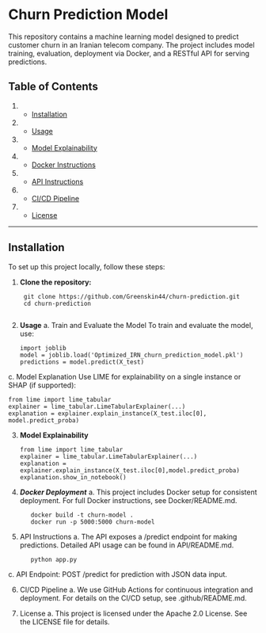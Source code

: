# Churn Prediction Model

This repository contains a machine learning model designed to predict 
customer churn in an Iranian telecom company. 
The project includes model training, evaluation, deployment via Docker, 
and a RESTful API for serving predictions.

## Table of Contents
1. - [Installation](#installation)
2. - [Usage](#usage)
3. - [Model Explainability](#model-explainability)
4. - [Docker Instructions](#docker-instructions)
5. - [API Instructions](#api-instructions)
6. - [CI/CD Pipeline](#cicd-pipeline)
7. - [License](#license)

---

## Installation

To set up this project locally, follow these steps:

1. **Clone the repository:**
      ```bash/terminal
       git clone https://github.com/Greenskin44/churn-prediction.git
       cd churn-prediction


2. **Usage**
  a. Train and Evaluate the Model To train and evaluate the model, use:
     ```Iranian Churn Prediction Model.ipynb
    import joblib
    model = joblib.load('Optimized_IRN_churn_prediction_model.pkl')
    predictions = model.predict(X_test)
  
c. Model Explanation Use LIME for explainability on a single instance
    or SHAP (if supported):
    
    from lime import lime_tabular
    explainer = lime_tabular.LimeTabularExplainer(...)
    explanation = explainer.explain_instance(X_test.iloc[0],           
    model.predict_proba)


3. **Model Explainability**
   ```a. LIME (Local Interpretable Model-agnostic Explanations) has been implemented for feature importance. To explain a specific prediction, use:
   from lime import lime_tabular
   explainer = lime_tabular.LimeTabularExplainer(...)
   explanation = explainer.explain_instance(X_test.iloc[0],model.predict_proba)
   explanation.show_in_notebook()

4. ***Docker Deployment***
   a. This project includes Docker setup for consistent deployment. For full Docker instructions, see Docker/README.md.
      ```b. Basic Docker Commands:
         docker build -t churn-model .
         docker run -p 5000:5000 churn-model

5. API Instructions
  a. The API exposes a /predict endpoint for making predictions. Detailed API usage can be found in API/README.md.
   ```b. Run API Locally:
      python app.py
  c. API Endpoint:
POST /predict for prediction with JSON data input.

6. CI/CD Pipeline
   a. We use GitHub Actions for continuous integration and deployment. For details on the CI/CD setup, see .github/README.md.

7. License
   a. This project is licensed under the Apache 2.0 License. See the LICENSE file for details.

  
